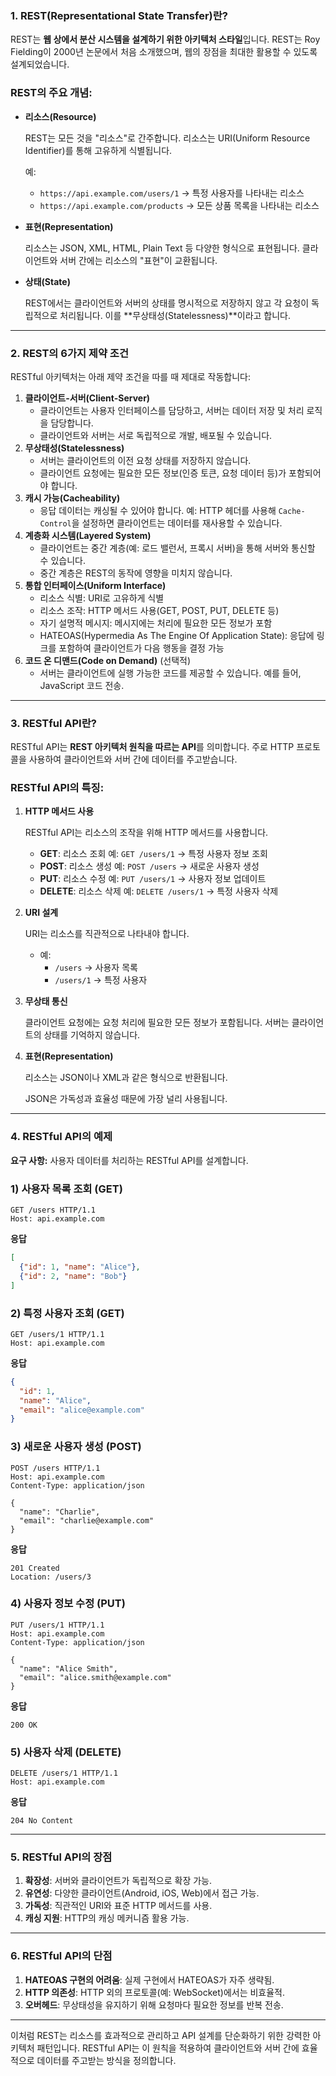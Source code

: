 
### 1. **REST(Representational State Transfer)란?**

REST는 **웹 상에서 분산 시스템을 설계하기 위한 아키텍처 스타일**입니다. REST는 Roy Fielding이 2000년 논문에서 처음 소개했으며, 웹의 장점을 최대한 활용할 수 있도록 설계되었습니다.

### REST의 주요 개념:

- **리소스(Resource)**
    
    REST는 모든 것을 "리소스"로 간주합니다. 리소스는 URI(Uniform Resource Identifier)를 통해 고유하게 식별됩니다.
    
    예:
    
    - `https://api.example.com/users/1` → 특정 사용자를 나타내는 리소스
    - `https://api.example.com/products` → 모든 상품 목록을 나타내는 리소스
- **표현(Representation)**
    
    리소스는 JSON, XML, HTML, Plain Text 등 다양한 형식으로 표현됩니다. 클라이언트와 서버 간에는 리소스의 "표현"이 교환됩니다.
    
- **상태(State)**
    
    REST에서는 클라이언트와 서버의 상태를 명시적으로 저장하지 않고 각 요청이 독립적으로 처리됩니다. 이를 **무상태성(Statelessness)**이라고 합니다.
    

---

### 2. **REST의 6가지 제약 조건**

RESTful 아키텍처는 아래 제약 조건을 따를 때 제대로 작동합니다:

1. **클라이언트-서버(Client-Server)**
    - 클라이언트는 사용자 인터페이스를 담당하고, 서버는 데이터 저장 및 처리 로직을 담당합니다.
    - 클라이언트와 서버는 서로 독립적으로 개발, 배포될 수 있습니다.
2. **무상태성(Statelessness)**
    - 서버는 클라이언트의 이전 요청 상태를 저장하지 않습니다.
    - 클라이언트 요청에는 필요한 모든 정보(인증 토큰, 요청 데이터 등)가 포함되어야 합니다.
3. **캐시 가능(Cacheability)**
    - 응답 데이터는 캐싱될 수 있어야 합니다.
    예: HTTP 헤더를 사용해 `Cache-Control`을 설정하면 클라이언트는 데이터를 재사용할 수 있습니다.
4. **계층화 시스템(Layered System)**
    - 클라이언트는 중간 계층(예: 로드 밸런서, 프록시 서버)을 통해 서버와 통신할 수 있습니다.
    - 중간 계층은 REST의 동작에 영향을 미치지 않습니다.
5. **통합 인터페이스(Uniform Interface)**
    - 리소스 식별: URI로 고유하게 식별
    - 리소스 조작: HTTP 메서드 사용(GET, POST, PUT, DELETE 등)
    - 자기 설명적 메시지: 메시지에는 처리에 필요한 모든 정보가 포함
    - HATEOAS(Hypermedia As The Engine Of Application State): 응답에 링크를 포함하여 클라이언트가 다음 행동을 결정 가능
6. **코드 온 디맨드(Code on Demand)** (선택적)
    - 서버는 클라이언트에 실행 가능한 코드를 제공할 수 있습니다. 예를 들어, JavaScript 코드 전송.

---

### 3. **RESTful API란?**

RESTful API는 **REST 아키텍처 원칙을 따르는 API**를 의미합니다. 주로 HTTP 프로토콜을 사용하여 클라이언트와 서버 간에 데이터를 주고받습니다.

### RESTful API의 특징:

1. **HTTP 메서드 사용**
    
    RESTful API는 리소스의 조작을 위해 HTTP 메서드를 사용합니다.
    
    - **GET**: 리소스 조회
    예: `GET /users/1` → 특정 사용자 정보 조회
    - **POST**: 리소스 생성
    예: `POST /users` → 새로운 사용자 생성
    - **PUT**: 리소스 수정
    예: `PUT /users/1` → 사용자 정보 업데이트
    - **DELETE**: 리소스 삭제
    예: `DELETE /users/1` → 특정 사용자 삭제
2. **URI 설계**
    
    URI는 리소스를 직관적으로 나타내야 합니다.
    
    - 예:
        - `/users` → 사용자 목록
        - `/users/1` → 특정 사용자
3. **무상태 통신**
    
    클라이언트 요청에는 요청 처리에 필요한 모든 정보가 포함됩니다. 서버는 클라이언트의 상태를 기억하지 않습니다.
    
4. **표현(Representation)**
    
    리소스는 JSON이나 XML과 같은 형식으로 반환됩니다.
    
    JSON은 가독성과 효율성 때문에 가장 널리 사용됩니다.
    

---

### 4. **RESTful API의 예제**

**요구 사항:** 사용자 데이터를 처리하는 RESTful API를 설계합니다.

### 1) 사용자 목록 조회 (GET)

```
GET /users HTTP/1.1
Host: api.example.com

```

**응답**

```json
[
  {"id": 1, "name": "Alice"},
  {"id": 2, "name": "Bob"}
]

```

### 2) 특정 사용자 조회 (GET)

```
GET /users/1 HTTP/1.1
Host: api.example.com

```

**응답**

```json
{
  "id": 1,
  "name": "Alice",
  "email": "alice@example.com"
}

```

### 3) 새로운 사용자 생성 (POST)

```
POST /users HTTP/1.1
Host: api.example.com
Content-Type: application/json

{
  "name": "Charlie",
  "email": "charlie@example.com"
}

```

**응답**

```
201 Created
Location: /users/3

```

### 4) 사용자 정보 수정 (PUT)

```
PUT /users/1 HTTP/1.1
Host: api.example.com
Content-Type: application/json

{
  "name": "Alice Smith",
  "email": "alice.smith@example.com"
}

```

**응답**

```
200 OK

```

### 5) 사용자 삭제 (DELETE)

```
DELETE /users/1 HTTP/1.1
Host: api.example.com

```

**응답**

```
204 No Content

```

---

### 5. **RESTful API의 장점**

1. **확장성**: 서버와 클라이언트가 독립적으로 확장 가능.
2. **유연성**: 다양한 클라이언트(Android, iOS, Web)에서 접근 가능.
3. **가독성**: 직관적인 URI와 표준 HTTP 메서드를 사용.
4. **캐싱 지원**: HTTP의 캐싱 메커니즘 활용 가능.

---

### 6. **RESTful API의 단점**

1. **HATEOAS 구현의 어려움**: 실제 구현에서 HATEOAS가 자주 생략됨.
2. **HTTP 의존성**: HTTP 외의 프로토콜(예: WebSocket)에서는 비효율적.
3. **오버헤드**: 무상태성을 유지하기 위해 요청마다 필요한 정보를 반복 전송.

---

이처럼 REST는 리소스를 효과적으로 관리하고 API 설계를 단순화하기 위한 강력한 아키텍처 패턴입니다. RESTful API는 이 원칙을 적용하여 클라이언트와 서버 간에 효율적으로 데이터를 주고받는 방식을 정의합니다.